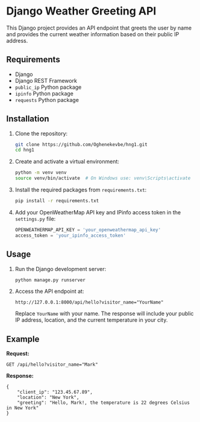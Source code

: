 # Django Weather Greeting API

This Django project provides an API endpoint that greets the user by name and provides the current weather information based on their public IP address.

## Requirements

- Django
- Django REST Framework
- `public_ip` Python package
- `ipinfo` Python package
- `requests` Python package

## Installation

1. Clone the repository:

    ```bash
    git clone https://github.com/Oghenekevbe/hng1.git
    cd hng1
    ```

2. Create and activate a virtual environment:

    ```bash
    python -m venv venv
    source venv/bin/activate  # On Windows use: venv\Scripts\activate
    ```

3. Install the required packages from `requirements.txt`:

    ```bash
    pip install -r requirements.txt
    ```

4. Add your OpenWeatherMap API key and IPinfo access token in the `settings.py` file:

    ```python
    OPENWEATHERMAP_API_KEY = 'your_openweathermap_api_key'
    access_token = 'your_ipinfo_access_token'
    ```

## Usage

1. Run the Django development server:

    ```bash
    python manage.py runserver
    ```

2. Access the API endpoint at:

    ```
    http://127.0.0.1:8000/api/hello?visitor_name="YourName"
    ```

    Replace `YourName` with your name. The response will include your public IP address, location, and the current temperature in your city.

## Example

**Request:**

```http
GET /api/hello?visitor_name="Mark"
```

**Response:**

```http
{
    "client_ip": "123.45.67.89",
    "location": "New York",
    "greeting": "Hello, Mark!, the temperature is 22 degrees Celsius in New York"
}

```
